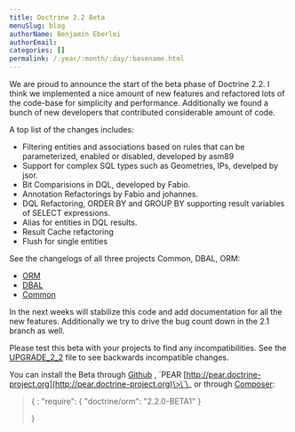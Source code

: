 ```yaml
---
title: Doctrine 2.2 Beta
menuSlug: blog
authorName: Benjamin Eberlei 
authorEmail: 
categories: []
permalink: /:year/:month/:day/:basename.html
---
```

We are proud to announce the start of the beta phase of Doctrine 2.2. I
think we implemented a nice amount of new features and refactored lots
of the code-base for simplicity and performance. Additionally we found a
bunch of new developers that contributed considerable amount of code.

A top list of the changes includes:

-   Filtering entities and associations based on rules that can be
    parameterized, enabled or disabled, developed by asm89
-   Support for complex SQL types such as Geometries, IPs, develped by
    jsor.
-   Bit Comparisions in DQL, developed by Fabio.
-   Annotation Refactorings by Fabio and johannes.
-   DQL Refactoring, ORDER BY and GROUP BY supporting result variables
    of SELECT expressions.
-   Alias for entities in DQL results.
-   Result Cache refactoring
-   Flush for single entities

See the changelogs of all three projects Common, DBAL, ORM:

-   [ORM](http://www.doctrine-project.org/jira/browse/DDC/fixforversion/10157)
-   [DBAL](http://www.doctrine-project.org/jira/browse/DBAL/fixforversion/10142)
-   [Common](http://www.doctrine-project.org/jira/browse/DCOM/fixforversion/10152)

In the next weeks will stabilize this code and add documentation for all
the new features. Additionally we try to drive the bug count down in the
2.1 branch as well.

Please test this beta with your projects to find any incompatibilities.
See the
[UPGRADE\_2\_2](https://github.com/doctrine/doctrine2/blob/master/UPGRADE_TO_2_2)
file to see backwards incompatible changes.

You can install the Beta through
[Github](https://github.com/doctrine/doctrine2) , \`PEAR
[http://pear.doctrine-project.org](http://pear.doctrine-project.org)\>\`\_
or through [Composer](http://www.packagist.org):

> {
> :   "require": { "doctrine/orm": "2.2.0-BETA1" }
>
> }
